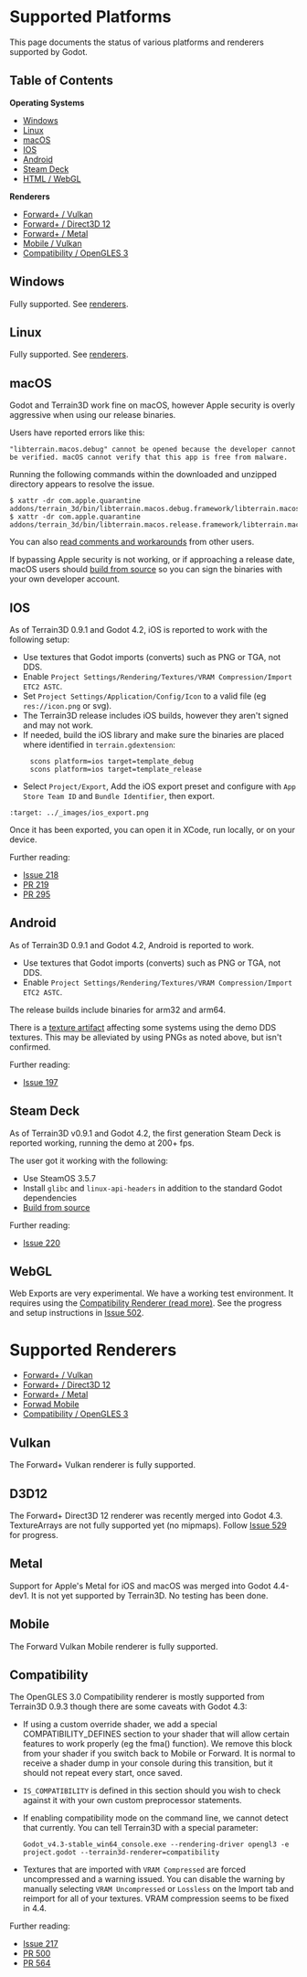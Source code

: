Supported Platforms
=========================

This page documents the status of various platforms and renderers supported by Godot.

## Table of Contents

**Operating Systems**
* [Windows](#windows)
* [Linux](#linux)
* [macOS](#macos)
* [IOS](#ios)
* [Android](#android)
* [Steam Deck](#steam-deck)
* [HTML / WebGL](#webgl)

**Renderers**
* [Forward+ / Vulkan](#vulkan)
* [Forward+ / Direct3D 12](#d3d12)
* [Forward+ / Metal](#metal)
* [Mobile / Vulkan](#mobile)
* [Compatibility / OpenGLES 3](#compatibility)

## Windows

Fully supported. See [renderers](#supported-renderers).

## Linux

Fully supported. See [renderers](#supported-renderers).

## macOS

Godot and Terrain3D work fine on macOS, however Apple security is overly aggressive when using our release binaries.

Users have reported errors like this:

`"libterrain.macos.debug" cannot be opened because the developer cannot be verified. macOS cannot verify that this app is free from malware.`

Running the following commands within the downloaded and unzipped directory appears to resolve the issue.

```
$ xattr -dr com.apple.quarantine addons/terrain_3d/bin/libterrain.macos.debug.framework/libterrain.macos.debug
$ xattr -dr com.apple.quarantine addons/terrain_3d/bin/libterrain.macos.release.framework/libterrain.macos.release
```

You can also [read comments and workarounds](https://github.com/TokisanGames/Terrain3D/issues/227)
from other users. 

If bypassing Apple security is not working, or if approaching a release date, macOS users should [build from source](building_from_source.md) so you can sign the binaries with your own developer account.


## IOS

As of Terrain3D 0.9.1 and Godot 4.2, iOS is reported to work with the following setup:

* Use textures that Godot imports (converts) such as PNG or TGA, not DDS.
* Enable `Project Settings/Rendering/Textures/VRAM Compression/Import ETC2 ASTC`.
* Set `Project Settings/Application/Config/Icon` to a valid file (eg `res://icon.png` or svg).
* The Terrain3D release includes iOS builds, however they aren't signed and may not work.
* If needed, build the iOS library and make sure the binaries are placed where identified in `terrain.gdextension`:
```
     scons platform=ios target=template_debug
     scons platform=ios target=template_release
```

* Select `Project/Export`, Add the iOS export preset and configure with `App Store Team ID` and `Bundle Identifier`, then export.

```{image} images/ios_export.png
:target: ../_images/ios_export.png
```

Once it has been exported, you can open it in XCode, run locally, or on your device.

Further reading:
* [Issue 218](https://github.com/TokisanGames/Terrain3D/issues/218)
* [PR 219](https://github.com/TokisanGames/Terrain3D/pull/219)
* [PR 295](https://github.com/TokisanGames/Terrain3D/pull/295)


## Android

As of Terrain3D 0.9.1 and Godot 4.2, Android is reported to work. 

* Use textures that Godot imports (converts) such as PNG or TGA, not DDS.
* Enable `Project Settings/Rendering/Textures/VRAM Compression/Import ETC2 ASTC`.

The release builds include binaries for arm32 and arm64.

There is a [texture artifact](https://github.com/TokisanGames/Terrain3D/issues/137) affecting some systems using the demo DDS textures. This may be alleviated by using PNGs as noted above, but isn't confirmed.

Further reading:
* [Issue 197](https://github.com/TokisanGames/Terrain3D/issues/197)


## Steam Deck

As of Terrain3D v0.9.1 and Godot 4.2, the first generation Steam Deck is reported working, running the demo at 200+ fps.

The user got it working with the following:
* Use SteamOS 3.5.7
* Install `glibc` and `linux-api-headers` in addition to the standard Godot dependencies
* [Build from source](building_from_source.md)

Further reading:
* [Issue 220](https://github.com/TokisanGames/Terrain3D/issues/220#issuecomment-1837552459)


## WebGL

Web Exports are very experimental. We have a working test environment. It requires using the [Compatibility Renderer (read more)](#compatibility). See the progress and setup instructions in [Issue 502](https://github.com/TokisanGames/Terrain3D/issues/502).


Supported Renderers
====================

* [Forward+ / Vulkan](#vulkan)
* [Forward+ / Direct3D 12](#d3d12)
* [Forward+ / Metal](#metal)
* [Forwad Mobile](#mobile)
* [Compatibility / OpenGLES 3](#compatibility)

## Vulkan

The Forward+ Vulkan renderer is fully supported.

## D3D12

The Forward+ Direct3D 12 renderer was recently merged into Godot 4.3. TextureArrays are not fully supported yet (no mipmaps). Follow [Issue 529](https://github.com/TokisanGames/Terrain3D/issues/529) for progress.


## Metal

Support for Apple's Metal for iOS and macOS was merged into Godot 4.4-dev1. It is not yet supported by Terrain3D. No testing has been done.


## Mobile

The Forward Vulkan Mobile renderer is fully supported.


## Compatibility

The OpenGLES 3.0 Compatibility renderer is mostly supported from Terrain3D 0.9.3 though there are some caveats with Godot 4.3:

* If using a custom override shader, we add a special COMPATIBILITY_DEFINES section to your shader that will allow certain features to work properly (eg the fma() function). We remove this block from your shader if you switch back to Mobile or Forward. It is normal to receive a shader dump in your console during this transition, but it should not repeat every start, once saved.

* `IS_COMPATIBILITY` is defined in this section should you wish to check against it with your own custom preprocessor statements.

* If enabling compatibility mode on the command line, we cannot detect that currently. You can tell Terrain3D with a special parameter:

    `Godot_v4.3-stable_win64_console.exe --rendering-driver opengl3 -e project.godot --terrain3d-renderer=compatibility`

* Textures that are imported with `VRAM Compressed` are forced uncompressed and a warning issued. You can disable the warning by manually selecting `VRAM Uncompressed` or `Lossless` on the Import tab and reimport for all of your textures. VRAM compression seems to be fixed in 4.4.
 
Further reading:

* [Issue 217](https://github.com/TokisanGames/Terrain3D/issues/217)
* [PR 500](https://github.com/TokisanGames/Terrain3D/pull/500)
* [PR 564](https://github.com/TokisanGames/Terrain3D/pull/564)
